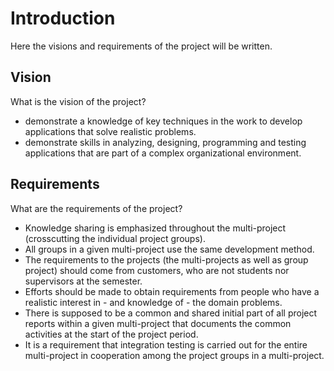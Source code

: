 # Introduction #

Here the visions and requirements of the project will be written.


## Vision ##
What is the vision of the project?

  * demonstrate a knowledge of key techniques in the work to develop applications that solve realistic problems.
  * demonstrate skills in analyzing, designing, programming and testing applications that are part of a complex organizational environment.

## Requirements ##
What are the requirements of the project?

  * Knowledge sharing is emphasized throughout the multi-project (crosscutting the individual project groups).
  * All groups in a given multi-project use the same development method.
  * The requirements to the projects (the multi-projects as well as group project) should come from customers, who are not students nor supervisors at the semester.
  * Efforts should be made to obtain requirements from people who have a realistic interest in - and knowledge of - the domain problems.
  * There is supposed to be a common and shared initial part of all project reports within a given multi-project that documents the common activities at the start of the project period.
  * It is a requirement that integration testing is carried out for the entire multi-project in cooperation among the project groups in a multi-project.